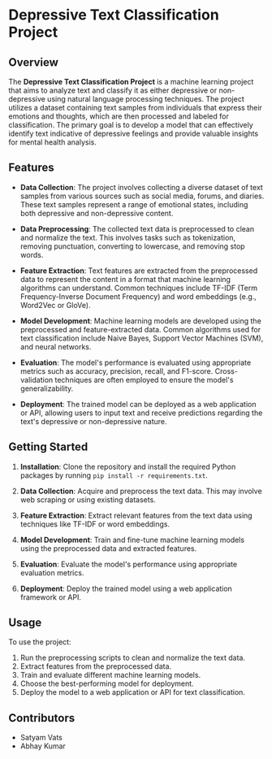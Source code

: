 # Depressive Text Classification Project

## Overview

The **Depressive Text Classification Project** is a machine learning project that aims to analyze text and classify it as either depressive or non-depressive using natural language processing techniques. The project utilizes a dataset containing text samples from individuals that express their emotions and thoughts, which are then processed and labeled for classification. The primary goal is to develop a model that can effectively identify text indicative of depressive feelings and provide valuable insights for mental health analysis.

## Features

- **Data Collection**: The project involves collecting a diverse dataset of text samples from various sources such as social media, forums, and diaries. These text samples represent a range of emotional states, including both depressive and non-depressive content.

- **Data Preprocessing**: The collected text data is preprocessed to clean and normalize the text. This involves tasks such as tokenization, removing punctuation, converting to lowercase, and removing stop words.

- **Feature Extraction**: Text features are extracted from the preprocessed data to represent the content in a format that machine learning algorithms can understand. Common techniques include TF-IDF (Term Frequency-Inverse Document Frequency) and word embeddings (e.g., Word2Vec or GloVe).

- **Model Development**: Machine learning models are developed using the preprocessed and feature-extracted data. Common algorithms used for text classification include Naive Bayes, Support Vector Machines (SVM), and neural networks.

- **Evaluation**: The model's performance is evaluated using appropriate metrics such as accuracy, precision, recall, and F1-score. Cross-validation techniques are often employed to ensure the model's generalizability.

- **Deployment**: The trained model can be deployed as a web application or API, allowing users to input text and receive predictions regarding the text's depressive or non-depressive nature.

## Getting Started

1. **Installation**: Clone the repository and install the required Python packages by running `pip install -r requirements.txt`.

2. **Data Collection**: Acquire and preprocess the text data. This may involve web scraping or using existing datasets.

3. **Feature Extraction**: Extract relevant features from the text data using techniques like TF-IDF or word embeddings.

4. **Model Development**: Train and fine-tune machine learning models using the preprocessed data and extracted features.

5. **Evaluation**: Evaluate the model's performance using appropriate evaluation metrics.

6. **Deployment**: Deploy the trained model using a web application framework or API.

## Usage

To use the project:

1. Run the preprocessing scripts to clean and normalize the text data.
2. Extract features from the preprocessed data.
3. Train and evaluate different machine learning models.
4. Choose the best-performing model for deployment.
5. Deploy the model to a web application or API for text classification.

## Contributors

- Satyam Vats
- Abhay Kumar

